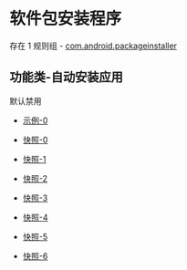 # 软件包安装程序

存在 1 规则组 - [com.android.packageinstaller](/src/apps/com.android.packageinstaller.ts)

## 功能类-自动安装应用

默认禁用

- [示例-0](https://m.gkd.li/57941037/1decf3eb-ef21-4e67-9fd9-ce8727a9b9b5)

- [快照-0](https://i.gkd.li/i/13206444)
- [快照-1](https://i.gkd.li/i/14046749)
- [快照-2](https://i.gkd.li/i/13206476)
- [快照-3](https://i.gkd.li/i/13766420)
- [快照-4](https://i.gkd.li/i/13962438)
- [快照-5](https://i.gkd.li/i/14138323)
- [快照-6](https://i.gkd.li/i/14228348)
